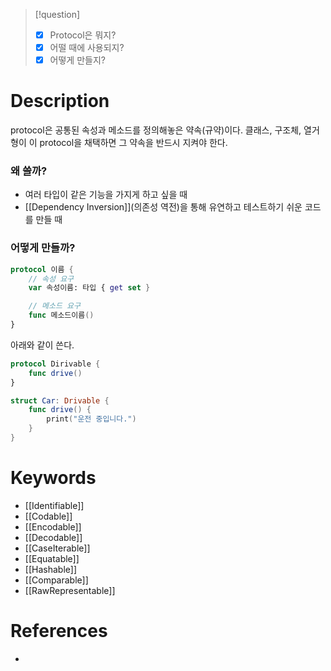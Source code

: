 >[!question]
>- [x] Protocol은 뭐지?
>- [x] 어떨 때에 사용되지?
>- [x] 어떻게 만들지?
# Description
protocol은 공통된 속성과 메소드를 정의해놓은 약속(규약)이다. 클래스, 구조체, 열거형이 이 protocol을 채택하면 그 약속을 반드시 지켜야 한다.

### 왜 쓸까?
- 여러 타입이 같은 기능을 가지게 하고 싶을 때
- [[Dependency Inversion]](의존성 역전)을 통해 유연하고 테스트하기 쉬운 코드를 만들 때

### 어떻게 만들까?
```swift
protocol 이름 {
	// 속성 요구
	var 속성이름: 타입 { get set }

	// 메소드 요구
	func 메소드이름()
}
```

아래와 같이 쓴다.
```swift
protocol Dirivable {
	func drive()
}

struct Car: Drivable {
	func drive() {
		print("운전 중입니다.")
	}
}
```

# Keywords
- [[Identifiable]]
- [[Codable]]
- [[Encodable]]
- [[Decodable]]
- [[CaseIterable]]
- [[Equatable]]
- [[Hashable]]
- [[Comparable]]
- [[RawRepresentable]]
# References
- 
